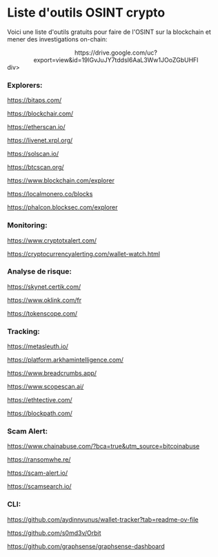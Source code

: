 # Liste d'outils OSINT crypto


Voici une liste d'outils gratuits pour faire de l'OSINT sur la blockchain et mener des investigations on-chain: 

<div align="center">
https://drive.google.com/uc?export=view&id=19lGvJuJY7tddsI6AaL3Ww1JOoZGbUHFl
</div>div>

### Explorers:

https://bitaps.com/

https://blockchair.com/

https://etherscan.io/

https://livenet.xrpl.org/

https://solscan.io/

https://btcscan.org/

https://www.blockchain.com/explorer

https://localmonero.co/blocks

https://phalcon.blocksec.com/explorer


### Monitoring:

https://www.cryptotxalert.com/

https://cryptocurrencyalerting.com/wallet-watch.html


### Analyse de risque:

https://skynet.certik.com/

https://www.oklink.com/fr

https://tokenscope.com/


### Tracking:

https://metasleuth.io/

https://platform.arkhamintelligence.com/

https://www.breadcrumbs.app/

https://www.scopescan.ai/

https://ethtective.com/

https://blockpath.com/


### Scam Alert:

https://www.chainabuse.com/?bca=true&utm_source=bitcoinabuse

https://ransomwhe.re/

https://scam-alert.io/

https://scamsearch.io/


### CLI:

https://github.com/aydinnyunus/wallet-tracker?tab=readme-ov-file

https://github.com/s0md3v/Orbit

https://github.com/graphsense/graphsense-dashboard




